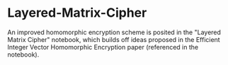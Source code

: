 # Layered-Matrix-Cipher

An improved homomorphic encryption scheme is posited in the "Layered Matrix Cipher" notebook, which builds off ideas
proposed in the Efficient Integer Vector Homomorphic Encryption paper (referenced in the notebook).
